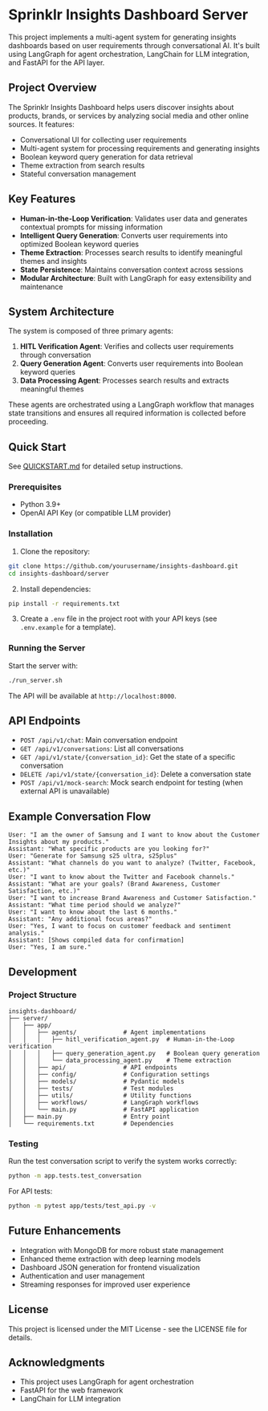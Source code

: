 # Sprinklr Insights Dashboard Server

This project implements a multi-agent system for generating insights dashboards based on user requirements through conversational AI. It's built using LangGraph for agent orchestration, LangChain for LLM integration, and FastAPI for the API layer.

## Project Overview

The Sprinklr Insights Dashboard helps users discover insights about products, brands, or services by analyzing social media and other online sources. It features:

- Conversational UI for collecting user requirements
- Multi-agent system for processing requirements and generating insights
- Boolean keyword query generation for data retrieval
- Theme extraction from search results
- Stateful conversation management

## Key Features

- **Human-in-the-Loop Verification**: Validates user data and generates contextual prompts for missing information
- **Intelligent Query Generation**: Converts user requirements into optimized Boolean keyword queries
- **Theme Extraction**: Processes search results to identify meaningful themes and insights
- **State Persistence**: Maintains conversation context across sessions
- **Modular Architecture**: Built with LangGraph for easy extensibility and maintenance

## System Architecture

The system is composed of three primary agents:

1. **HITL Verification Agent**: Verifies and collects user requirements through conversation
2. **Query Generation Agent**: Converts user requirements into Boolean keyword queries
3. **Data Processing Agent**: Processes search results and extracts meaningful themes

These agents are orchestrated using a LangGraph workflow that manages state transitions and ensures all required information is collected before proceeding.

## Quick Start

See [QUICKSTART.md](QUICKSTART.md) for detailed setup instructions.

### Prerequisites

- Python 3.9+
- OpenAI API Key (or compatible LLM provider)

### Installation

1. Clone the repository:
```bash
git clone https://github.com/yourusername/insights-dashboard.git
cd insights-dashboard/server
```

2. Install dependencies:
```bash
pip install -r requirements.txt
```

3. Create a `.env` file in the project root with your API keys (see `.env.example` for a template).

### Running the Server

Start the server with:

```bash
./run_server.sh
```

The API will be available at `http://localhost:8000`.

## API Endpoints

- `POST /api/v1/chat`: Main conversation endpoint
- `GET /api/v1/conversations`: List all conversations
- `GET /api/v1/state/{conversation_id}`: Get the state of a specific conversation
- `DELETE /api/v1/state/{conversation_id}`: Delete a conversation state
- `POST /api/v1/mock-search`: Mock search endpoint for testing (when external API is unavailable)

## Example Conversation Flow

```
User: "I am the owner of Samsung and I want to know about the Customer Insights about my products."
Assistant: "What specific products are you looking for?"
User: "Generate for Samsung s25 ultra, s25plus"
Assistant: "What channels do you want to analyze? (Twitter, Facebook, etc.)"
User: "I want to know about the Twitter and Facebook channels."
Assistant: "What are your goals? (Brand Awareness, Customer Satisfaction, etc.)"
User: "I want to increase Brand Awareness and Customer Satisfaction."
Assistant: "What time period should we analyze?"
User: "I want to know about the last 6 months."
Assistant: "Any additional focus areas?"
User: "Yes, I want to focus on customer feedback and sentiment analysis."
Assistant: [Shows compiled data for confirmation]
User: "Yes, I am sure."
```

## Development

### Project Structure

```
insights-dashboard/
├── server/
│   ├── app/
│   │   ├── agents/             # Agent implementations
│   │   │   ├── hitl_verification_agent.py  # Human-in-the-Loop verification
│   │   │   ├── query_generation_agent.py   # Boolean query generation
│   │   │   └── data_processing_agent.py    # Theme extraction
│   │   ├── api/                # API endpoints
│   │   ├── config/             # Configuration settings
│   │   ├── models/             # Pydantic models
│   │   ├── tests/              # Test modules
│   │   ├── utils/              # Utility functions
│   │   ├── workflows/          # LangGraph workflows
│   │   └── main.py             # FastAPI application
│   ├── main.py                 # Entry point
│   └── requirements.txt        # Dependencies
```

### Testing

Run the test conversation script to verify the system works correctly:

```bash
python -m app.tests.test_conversation
```

For API tests:

```bash
python -m pytest app/tests/test_api.py -v
```

## Future Enhancements

- Integration with MongoDB for more robust state management
- Enhanced theme extraction with deep learning models
- Dashboard JSON generation for frontend visualization
- Authentication and user management
- Streaming responses for improved user experience

## License

This project is licensed under the MIT License - see the LICENSE file for details.

## Acknowledgments

- This project uses LangGraph for agent orchestration
- FastAPI for the web framework
- LangChain for LLM integration
